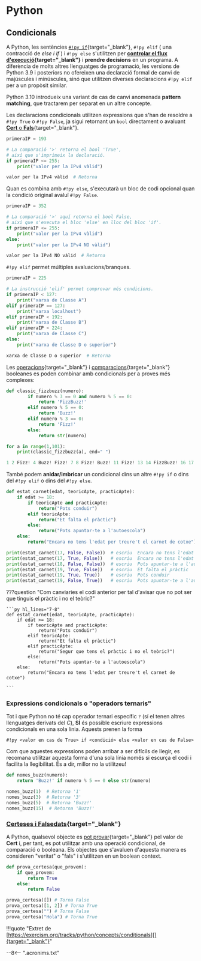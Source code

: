# Python

## Condicionals

A Python, les sentències [`#!py if`][if]{target="_blank"}, `#!py elif` ( una contracció de *else i if* ) i `#!py else` s'utilitzen per **[controlar el flux d'execució][control de flux]{target="_blank"}** i **prendre decisions** en un programa. A diferència de molts altres llenguatges de programació, les versions de Python 3.9 i posteriors no ofereixen una declaració formal de canvi de majúscules i minúscules, sinó que utilitzen diverses declaracions `#!py elif` per a un propòsit similar.

Python 3.10 introdueix una variant de cas de canvi anomenada **pattern matching**, que tractarem per separat en un altre concepte.

Les declaracions condicionals utilitzen expressions que s'han de resoldre a `#!py True` o `#!py False`, ja sigui retornant un `bool` directament o avaluant [**Cert** o **Fals**][cert o fals]{target="_blank"}.

```py
primeraIP = 193

# La comparació '>' retorna el bool 'True',
# així que s'imprimeix la declaració.
if primeraIP <= 255:
    print("valor per la IPv4 vàlid")
```

```py
valor per la IPv4 vàlid  # Retorna 
```

Quan es combina amb `#!py else`, s'executarà un bloc de codi opcional quan la condició original avaluï `#!py False`.

```py
primeraIP = 352

# La comparació '>' aquí retorna el bool False,
# així que s'executa el bloc 'else' en lloc del bloc 'if'.
if primeraIP <= 255:
    print("valor per la IPv4 vàlid")
else:
    print("valor per la IPv4 NO vàlid")
```

```py
valor per la IPv4 NO vàlid  # Retorna
```

`#!py elif` permet múltiples avaluacions/branques.

```py
primeraIP = 225

# La instrucció 'elif' permet comprovar més condicions.
if primeraIP < 127:
    print("xarxa de Classe A")
elif primeraIP == 127:
    print("xarxa localhost")
elif primeraIP < 192:
    print("xarxa de Classe B")
elif primeraIP < 224:
    print("xarxa de Classe C")
else:
    print("xarxa de Classe D o superior")
```

```py
xarxa de Classe D o superior  # Retorna
```

Les [operacions][operadors booleans]{target="_blank"} i [comparacions][operadors de comparació]{target="_blank"} booleanes es poden combinar amb condicionals per a proves més complexes:

```py title="Test de FizzBuzz"
def classic_fizzbuzz(numero):
        if numero % 3 == 0 and numero % 5 == 0:
            return 'FizzBuzz!'
        elif numero % 5 == 0:
            return 'Buzz!'
        elif numero % 3 == 0:
            return 'Fizz!'
        else:
            return str(numero)

for a in range(1,101):
    print(classic_fizzbuzz(a), end=" ")
```

```py
1 2 Fizz! 4 Buzz! Fizz! 7 8 Fizz! Buzz! 11 Fizz! 13 14 FizzBuzz! 16 17 Fizz! 19 Buzz! Fizz! 22 23 Fizz! Buzz! 26 Fizz! 28 29 FizzBuzz! 31 32 Fizz! 34 Buzz! Fizz! 37 38 Fizz! Buzz! 41 Fizz! 43 44 FizzBuzz! 46 47 Fizz! 49 Buzz! Fizz! 52 53 Fizz! Buzz! 56 Fizz! 58 59 FizzBuzz! 61 62 Fizz! 64 Buzz! Fizz! 67 68 Fizz! Buzz! 71 Fizz! 73 74 FizzBuzz! 76 77 Fizz! 79 Buzz! Fizz! 82 83 Fizz! Buzz! 86 Fizz! 88 89 FizzBuzz! 91 92 Fizz! 94 Buzz! Fizz! 97 98 Fizz! Buzz!
```

També podem **anidar/imbricar** un condicional dins un altre `#!py if` o dins del `#!py elif` o dins del `#!py else`.

```py
def estat_carnet(edat, teoricApte, practicApte):
    if edat >= 18:
        if teoricApte and practicApte:
            return("Pots conduir")
        elif teoricApte:
            return("Et falta el pràctic")
        else:
            return("Pots apuntar-te a l'autoescola")
    else:
        return("Encara no tens l'edat per treure't el carnet de cotxe")

```

```py
print(estat_carnet(17, False, False))  # escriu  Encara no tens l'edat per treure't el carnet de cotxe
print(estat_carnet(17, True, False))   # escriu  Encara no tens l'edat per treure't el carnet de cotxe
print(estat_carnet(18, False, False))  # escriu  Pots apuntar-te a l'autoescola
print(estat_carnet(19, True, False))   # escriu  Et falta el pràctic
print(estat_carnet(19, True, True))    # escriu  Pots conduir
print(estat_carnet(19, False, True))   # escriu  Pots apuntar-te a l'autoescola
```

???question "Com canviaries el codi anterior per tal d'avisar que no pot ser que tinguis el pràctic i no el teòric?"

    ```py hl_lines="7-8"
    def estat_carnet(edat, teoricApte, practicApte):
        if edat >= 18:
            if teoricApte and practicApte:
                return("Pots conduir")
            elif teoricApte:
                return("Et falta el pràctic")
            elif practicApte:
                return("Segur que tens el pràctic i no el teòric?")
            else:
                return("Pots apuntar-te a l'autoescola")
        else:
            return("Encara no tens l'edat per treure't el carnet de cotxe")

    ```

### Expressions condicionals o "operadors ternaris"

Tot i que Python no té cap operador ternari específic `?` (sí el tenen altres llenguatges derivats del *C*), **SÍ** és possible escriure expressions condicionals en una sola línia. Aquests prenen la forma 

`#!py <valor en cas de True> if <condició> else <valor en cas de False>`

Com que aquestes expressions poden arribar a ser difícils de llegir, es recomana utilitzar aquesta forma d'una sola línia només si escurça el codi i facilita la llegibilitat. És a dir, millor no la utilitzeu!

```py
def nomes_buzz(numero):
    return 'Buzz!' if numero % 5 == 0 else str(numero)
```

```py
nomes_buzz(1)  # Retorna '1'
nomes_buzz(3)  # Retorna '3'
nomes_buzz(5)  # Retorna 'Buzz!'
nomes_buzz(15)  # Retorna 'Buzz!'
```

### [Certeses i Falsedats][prova de certesa]{target="_blank"}

A Python, qualsevol objecte es [pot provar][prova de certesa]{target="_blank"} pel valor de **Cert** i, per tant, es pot utilitzar amb una operació condicional, de comparació o booleana. Els objectes que s'avaluen d'aquesta manera es consideren "veritat" o "fals" i s'utilitzen en un boolean context.

```py title="prova de certesa"
def prova_certesa(que_provem):
    if que_provem:
        return True
    else:
        return False
```

```py
prova_certesa([]) # Torna False
prova_certesa([1, 2]) # Torna True
prova_certesa("") # Torna False
prova_certesa("Hola") # Torna True
```

!!!quote "Extret de [https://exercism.org/tracks/python/concepts/conditionals][]{target="_blank"}"


[https://exercism.org/tracks/python/concepts/conditionals]:  https://exercism.org/tracks/python/concepts/conditionals               "Extret de..."

[if]:                       https://docs.python.org/reference/compound_stmts.html#the-if-statement        "if"
[control de flux]:          https://docs.python.org/tutorial/controlflow.html#more-control-flow-tools     "control de flux"
[cert o fals]:              https://docs.python.org/library/stdtypes.html#truth-value-testing             "cert o fals?"
[bool]:                     https://docs.python.org/library/stdtypes.html#typebool                        "bool"
[operadors booleans]:       https://docs.python.org/library/stdtypes.html#boolean-operations-and-or-not   "operadors booleans"
[operadors de comparació]:  https://docs.python.org/library/stdtypes.html#comparisons                     "operadors de comparació"
[prova de certesa]:         https://docs.python.org/library/stdtypes.html#truth-value-testing             "prova de certesa"

--8<-- ".acronims.txt"
